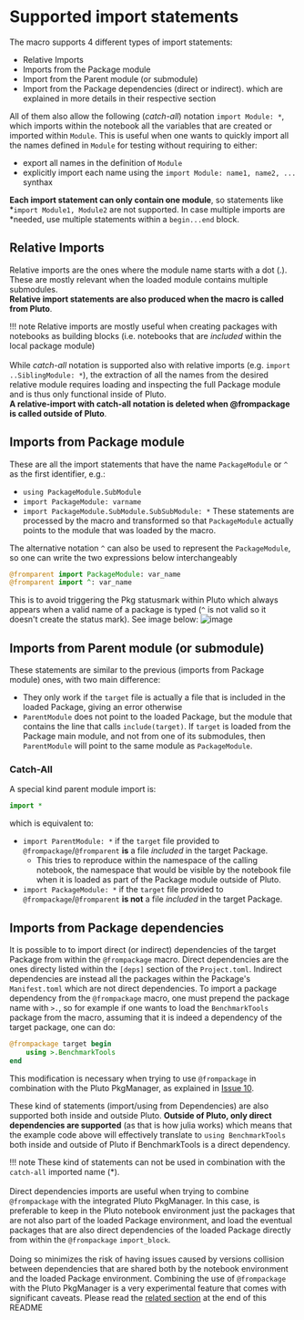 # Supported import statements
The macro supports 4 different types of import statements:
- Relative Imports 
- Imports from the Package module
- Import from the Parent module (or submodule)
- Import from the Package dependencies (direct or indirect).
which are explained in more details in their respective section

All of them also allow the following (*catch-all*) notation `import
Module: *`, which imports within the notebook all the variables that are created
or imported within `Module`. This is useful when one wants to quickly import all the names defined in `Module` for testing without requiring to either:
- export all names in the definition of `Module`
- explicitly import each name using the `import Module: name1, name2, ...` synthax

**Each import statement can only contain one module**, so statements like
*`import Module1, Module2` are not supported. In case multiple imports are
*needed, use multiple statements within a `begin...end` block.

## Relative Imports
Relative imports are the ones where the module name starts with a dot (.).
These are mostly relevant when the loaded module contains multiple submodules.\
**Relative import statements are also produced when the macro is called from Pluto**.

!!! note
    Relative imports are mostly useful when creating packages with notebooks as building blocks (i.e. notebooks that are *included* within the local package module)\
    \
    While _catch-all_ notation is supported also with relative imports (e.g. `import ..SiblingModule: *`), the extraction of all the names from the desired relative module requires loading and inspecting the full Package module and is thus only functional inside of Pluto.\
    **A relative-import with catch-all notation is deleted when @frompackage is called outside of Pluto**.

## Imports from Package module
These are all the import statements that have the name `PackageModule` or `^` as the
first identifier, e.g.: 
- `using PackageModule.SubModule` 
- `import PackageModule: varname` 
- `import PackageModule.SubModule.SubSubModule: *` 
These statements are
processed by the macro and transformed so that `PackageModule` actually points to
the module that was loaded by the macro.

The alternative notation `^` can also be used to represent the `PackageModule`, so one can write the two expressions below interchangeably
```julia
@fromparent import PackageModule: var_name
@fromparent import ^: var_name
```
This is to avoid triggering the Pkg statusmark within Pluto which always appears when a valid name of a package is typed (`^` is not valid so it doesn't create the status mark). See image below:
![image](https://user-images.githubusercontent.com/12846528/236888015-454183e6-44c1-4cd0-b9f8-9faf67aa0da6.png)

## Imports from Parent module (or submodule)
These statements are similar to the previous (imports from Package module) ones, with two main difference:
- They only work if the `target` file is actually a file that is included in the loaded Package, giving an error otherwise
- `ParentModule` does not point to the loaded Package, but the module that contains the line that calls `include(target)`.
If `target`  is loaded from the Package main module, and not from one of its submodules, then `ParentModule` will point to the same module as `PackageModule`.

### Catch-All
A special kind parent module import is:
```julia
import *
```
which is equivalent to:
- `import ParentModule: *` if the `target` file provided to `@frompackage`/`@fromparent` **is** a file *included* in the target Package. 
  - This tries to reproduce within the namespace of the calling notebook, the namespace that would be visible by the notebook file when it is loaded as part of the Package module outside of Pluto.
- `import PackageModule: *` if the `target` file provided to `@frompackage`/`@fromparent` **is not** a file *included* in the target Package. 


## Imports from Package dependencies

It is possible to to import direct (or indirect) dependencies of the target
Package from within the `@frompackage` macro. Direct dependencies are the ones
directy listed within the `[deps]` section of the `Project.toml`. Indirect
dependencies are instead all the packages within the Package's `Manifest.toml`
which are not direct dependencies. To import a package dependency from the
`@frompackage` macro, one must prepend the package name with `>.`, so for
example if one wants to load the `BenchmarkTools` package from the macro,
assuming that it is indeed a dependency of the target package, one can do:
```julia
@frompackage target begin
    using >.BenchmarkTools
end
```
This modification is necessary when trying to use `@frompackage` in combination with the Pluto PkgManager, as explained in [Issue 10](https://github.com/disberd/PlutoDevMacros.jl/pull/10).

These kind of statements (import/using from Dependencies) are also supported
both inside and outside Pluto. **Outside of Pluto, only direct dependencies are
supported** (as that is how julia works) which means that the example code above
will effectively translate to `using BenchmarkTools` both inside and outside of
Pluto if BenchmarkTools is a direct dependency.


!!! note
    These kind of statements can not be used in combination with the `catch-all` imported name (*).\
    \
    Direct dependencies imports are useful when trying to combine `@frompackage` with the integrated Pluto PkgManager. In this case, is preferable to keep in the Pluto notebook environment just the packages that are not also part of the loaded Package environment, and load the eventual packages that are also direct dependencies of the loaded Package directly from within the `@frompackage` `import_block`.\
    \
    Doing so minimizes the risk of having issues caused by versions collision between dependencies that are shared both by the notebook environment and the loaded Package environment. Combining the use of `@frompackage` with the Pluto PkgManager is a very experimental feature that comes with significant caveats.  Please read the [related section](#use-of-fromparentfrompackage-with-pluto-pkgmanager) at the end of this README
